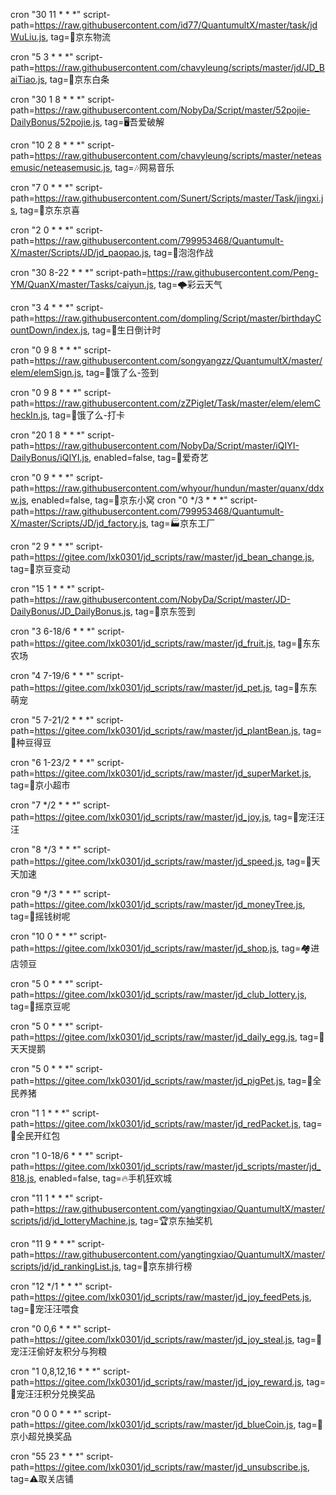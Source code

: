 cron "30 11 * * *" script-path=https://raw.githubusercontent.com/id77/QuantumultX/master/task/jdWuLiu.js, tag=🚛京东物流

cron "5 3 * * *" script-path=https://raw.githubusercontent.com/chavyleung/scripts/master/jd/JD_BaiTiao.js, tag=📃京东白条

cron "30 1 8 * * *" script-path=https://raw.githubusercontent.com/NobyDa/Script/master/52pojie-DailyBonus/52pojie.js, tag=🖥吾爱破解

cron "10 2 8 * * *" script-path=https://raw.githubusercontent.com/chavyleung/scripts/master/neteasemusic/neteasemusic.js, tag=🎶网易音乐

cron "7 0 * * *" script-path=https://raw.githubusercontent.com/Sunert/Scripts/master/Task/jingxi.js, tag=🐶京东京喜

cron "2 0 * * *" script-path=https://raw.githubusercontent.com/799953468/Quantumult-X/master/Scripts/JD/jd_paopao.js, tag=👾泡泡作战

cron "30 8-22 * * *" script-path=https://raw.githubusercontent.com/Peng-YM/QuanX/master/Tasks/caiyun.js, tag=🌩彩云天气

cron "3 4 * * *" script-path=https://raw.githubusercontent.com/dompling/Script/master/birthdayCountDown/index.js, tag=🔆生日倒计时

cron "0 9 8 * * *" script-path=https://raw.githubusercontent.com/songyangzz/QuantumultX/master/elem/elemSign.js, tag=🔆饿了么-签到

cron "0 9 8 * * *" script-path=https://raw.githubusercontent.com/zZPiglet/Task/master/elem/elemCheckIn.js, tag=🔆饿了么-打卡

cron "20 1 8 * * *" script-path=https://raw.githubusercontent.com/NobyDa/Script/master/iQIYI-DailyBonus/iQIYI.js, enabled=false, tag=🐸爱奇艺


cron "0 9 * * *" script-path=https://raw.githubusercontent.com/whyour/hundun/master/quanx/ddxw.js, enabled=false, tag=🏡京东小窝
cron "0 */3 * * *" script-path=https://raw.githubusercontent.com/799953468/Quantumult-X/master/Scripts/JD/jd_factory.js, tag=🏭京东工厂






cron "2 9 * * *" script-path=https://gitee.com/lxk0301/jd_scripts/raw/master/jd_bean_change.js, tag=🌸京豆变动

cron "15 1 * * *" script-path=https://raw.githubusercontent.com/NobyDa/Script/master/JD-DailyBonus/JD_DailyBonus.js, tag=🎁京东签到

cron "3 6-18/6 * * *" script-path=https://gitee.com/lxk0301/jd_scripts/raw/master/jd_fruit.js, tag=🍓东东农场

cron "4 7-19/6 * * *" script-path=https://gitee.com/lxk0301/jd_scripts/raw/master/jd_pet.js, tag=🐣东东萌宠

cron "5 7-21/2 * * *" script-path=https://gitee.com/lxk0301/jd_scripts/raw/master/jd_plantBean.js, tag=🥀种豆得豆

cron "6 1-23/2 * * *" script-path=https://gitee.com/lxk0301/jd_scripts/raw/master/jd_superMarket.js, tag=🛒京小超市

cron "7 */2 * * *" script-path=https://gitee.com/lxk0301/jd_scripts/raw/master/jd_joy.js, tag=🦁宠汪汪汪

cron "8 */3 * * *" script-path=https://gitee.com/lxk0301/jd_scripts/raw/master/jd_speed.js, tag=🚀天天加速

cron "9 */3 * * *" script-path=https://gitee.com/lxk0301/jd_scripts/raw/master/jd_moneyTree.js, tag=🎄摇钱树呢

cron "10 0 * * *" script-path=https://gitee.com/lxk0301/jd_scripts/raw/master/jd_shop.js, tag=🏘进店领豆

cron "5 0 * * *" script-path=https://gitee.com/lxk0301/jd_scripts/raw/master/jd_club_lottery.js, tag=🍥摇京豆呢

cron "5 0 * * *" script-path=https://gitee.com/lxk0301/jd_scripts/raw/master/jd_daily_egg.js, tag=🦢天天提鹅

cron "5 0 * * *" script-path=https://gitee.com/lxk0301/jd_scripts/raw/master/jd_pigPet.js, tag=🐷全民养猪

cron "1 1 * * *" script-path=https://gitee.com/lxk0301/jd_scripts/raw/master/jd_redPacket.js, tag=🧧全民开红包

cron "1 0-18/6 * * *" script-path=https://gitee.com/lxk0301/jd_scripts/raw/master/jd_scripts/master/jd_818.js, enabled=false, tag=🔥手机狂欢城

cron "11 1 * * *" script-path=https://raw.githubusercontent.com/yangtingxiao/QuantumultX/master/scripts/jd/jd_lotteryMachine.js, tag=🏆京东抽奖机

cron "11 9 * * *" script-path=https://raw.githubusercontent.com/yangtingxiao/QuantumultX/master/scripts/jd/jd_rankingList.js, tag=🥇京东排行榜

cron "12 */1 * * *" script-path=https://gitee.com/lxk0301/jd_scripts/raw/master/jd_joy_feedPets.js, tag=🦁宠汪汪喂食

cron "0 0,6 * * *" script-path=https://gitee.com/lxk0301/jd_scripts/raw/master/jd_joy_steal.js, tag=🦁宠汪汪偷好友积分与狗粮

cron "1 0,8,12,16 * * *" script-path=https://gitee.com/lxk0301/jd_scripts/raw/master/jd_joy_reward.js, tag=🦁宠汪汪积分兑换奖品

cron "0 0 0 * * *" script-path=https://gitee.com/lxk0301/jd_scripts/raw/master/jd_blueCoin.js, tag=🛒京小超兑换奖品

cron "55 23 * * *" script-path=https://gitee.com/lxk0301/jd_scripts/raw/master/jd_unsubscribe.js, tag=⚠️取关店铺


